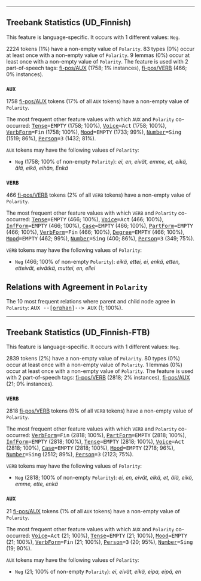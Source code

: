 

--------------------------------------------------------------------------------

## Treebank Statistics (UD_Finnish)

This feature is language-specific.
It occurs with 1 different values: `Neg`.

2224 tokens (1%) have a non-empty value of `Polarity`.
83 types (0%) occur at least once with a non-empty value of `Polarity`.
9 lemmas (0%) occur at least once with a non-empty value of `Polarity`.
The feature is used with 2 part-of-speech tags: [fi-pos/AUX]() (1758; 1% instances), [fi-pos/VERB]() (466; 0% instances).

### `AUX`

1758 [fi-pos/AUX]() tokens (17% of all `AUX` tokens) have a non-empty value of `Polarity`.

The most frequent other feature values with which `AUX` and `Polarity` co-occurred: <tt><a href="Tense.html">Tense</a>=EMPTY</tt> (1758; 100%), <tt><a href="Voice.html">Voice</a>=Act</tt> (1758; 100%), <tt><a href="VerbForm.html">VerbForm</a>=Fin</tt> (1758; 100%), <tt><a href="Mood.html">Mood</a>=EMPTY</tt> (1733; 99%), <tt><a href="Number.html">Number</a>=Sing</tt> (1519; 86%), <tt><a href="Person.html">Person</a>=3</tt> (1432; 81%).

`AUX` tokens may have the following values of `Polarity`:

* `Neg` (1758; 100% of non-empty `Polarity`): <em>ei, en, eivät, emme, et, eikä, älä, eikö, eihän, Enkä</em>

### `VERB`

466 [fi-pos/VERB]() tokens (2% of all `VERB` tokens) have a non-empty value of `Polarity`.

The most frequent other feature values with which `VERB` and `Polarity` co-occurred: <tt><a href="Tense.html">Tense</a>=EMPTY</tt> (466; 100%), <tt><a href="Voice.html">Voice</a>=Act</tt> (466; 100%), <tt><a href="InfForm.html">InfForm</a>=EMPTY</tt> (466; 100%), <tt><a href="Case.html">Case</a>=EMPTY</tt> (466; 100%), <tt><a href="PartForm.html">PartForm</a>=EMPTY</tt> (466; 100%), <tt><a href="VerbForm.html">VerbForm</a>=Fin</tt> (466; 100%), <tt><a href="Degree.html">Degree</a>=EMPTY</tt> (466; 100%), <tt><a href="Mood.html">Mood</a>=EMPTY</tt> (462; 99%), <tt><a href="Number.html">Number</a>=Sing</tt> (400; 86%), <tt><a href="Person.html">Person</a>=3</tt> (349; 75%).

`VERB` tokens may have the following values of `Polarity`:

* `Neg` (466; 100% of non-empty `Polarity`): <em>eikä, ettei, ei, enkä, etten, etteivät, eivätkä, muttei, en, ellei</em>

## Relations with Agreement in `Polarity`

The 10 most frequent relations where parent and child node agree in `Polarity`:
<tt>AUX --[<a href="../dep/orphan.html">orphan</a>]--> AUX</tt> (1; 100%).



--------------------------------------------------------------------------------

## Treebank Statistics (UD_Finnish-FTB)

This feature is language-specific.
It occurs with 1 different values: `Neg`.

2839 tokens (2%) have a non-empty value of `Polarity`.
80 types (0%) occur at least once with a non-empty value of `Polarity`.
1 lemmas (0%) occur at least once with a non-empty value of `Polarity`.
The feature is used with 2 part-of-speech tags: [fi-pos/VERB]() (2818; 2% instances), [fi-pos/AUX]() (21; 0% instances).

### `VERB`

2818 [fi-pos/VERB]() tokens (9% of all `VERB` tokens) have a non-empty value of `Polarity`.

The most frequent other feature values with which `VERB` and `Polarity` co-occurred: <tt><a href="VerbForm.html">VerbForm</a>=Fin</tt> (2818; 100%), <tt><a href="PartForm.html">PartForm</a>=EMPTY</tt> (2818; 100%), <tt><a href="InfForm.html">InfForm</a>=EMPTY</tt> (2818; 100%), <tt><a href="Tense.html">Tense</a>=EMPTY</tt> (2818; 100%), <tt><a href="Voice.html">Voice</a>=Act</tt> (2818; 100%), <tt><a href="Case.html">Case</a>=EMPTY</tt> (2818; 100%), <tt><a href="Mood.html">Mood</a>=EMPTY</tt> (2718; 96%), <tt><a href="Number.html">Number</a>=Sing</tt> (2512; 89%), <tt><a href="Person.html">Person</a>=3</tt> (2123; 75%).

`VERB` tokens may have the following values of `Polarity`:

* `Neg` (2818; 100% of non-empty `Polarity`): <em>ei, en, eivät, eikä, et, älä, eikö, emme, ette, enkä</em>

### `AUX`

21 [fi-pos/AUX]() tokens (1% of all `AUX` tokens) have a non-empty value of `Polarity`.

The most frequent other feature values with which `AUX` and `Polarity` co-occurred: <tt><a href="Voice.html">Voice</a>=Act</tt> (21; 100%), <tt><a href="Tense.html">Tense</a>=EMPTY</tt> (21; 100%), <tt><a href="Mood.html">Mood</a>=EMPTY</tt> (21; 100%), <tt><a href="VerbForm.html">VerbForm</a>=Fin</tt> (21; 100%), <tt><a href="Person.html">Person</a>=3</tt> (20; 95%), <tt><a href="Number.html">Number</a>=Sing</tt> (19; 90%).

`AUX` tokens may have the following values of `Polarity`:

* `Neg` (21; 100% of non-empty `Polarity`): <em>ei, eivät, eikä, eipa, eipä, en</em>

